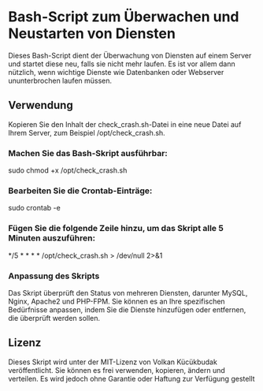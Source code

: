 # Bash-Script zum Überwachen und Neustarten von Diensten
Dieses Bash-Script dient der Überwachung von Diensten auf einem Server und startet diese neu, falls sie nicht mehr laufen. Es ist vor allem dann nützlich, wenn wichtige Dienste wie Datenbanken oder Webserver ununterbrochen laufen müssen.

## Verwendung
Kopieren Sie den Inhalt der check_crash.sh-Datei in eine neue Datei auf Ihrem Server, zum Beispiel /opt/check_crash.sh.

### Machen Sie das Bash-Skript ausführbar:
sudo chmod +x /opt/check_crash.sh

### Bearbeiten Sie die Crontab-Einträge:
sudo crontab -e

### Fügen Sie die folgende Zeile hinzu, um das Skript alle 5 Minuten auszuführen:
*/5 * * * * /opt/check_crash.sh > /dev/null 2>&1

### Anpassung des Skripts
Das Skript überprüft den Status von mehreren Diensten, darunter MySQL, Nginx, Apache2 und PHP-FPM. Sie können es an Ihre spezifischen Bedürfnisse anpassen, indem Sie die Dienste hinzufügen oder entfernen, die überprüft werden sollen.

## Lizenz
Dieses Skript wird unter der MIT-Lizenz von Volkan Kücükbudak veröffentlicht. Sie können es frei verwenden, kopieren, ändern und verteilen. Es wird jedoch ohne Garantie oder Haftung zur Verfügung gestellt
